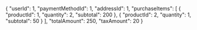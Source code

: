 {
  "userId": 1,
  "paymentMethodId": 1,
  "addressId": 1,
  "purchaseItems": [
    {
      "productId": 1,
      "quantity": 2,
      "subtotal": 200
    },
    {
      "productId": 2,
      "quantity": 1,
      "subtotal": 50
    }
  ],
  "totalAmount": 250,
  "taxAmount": 20
}